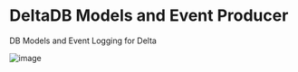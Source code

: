 # DeltaDB Models and Event Producer
DB Models and Event Logging for Delta

![image](https://user-images.githubusercontent.com/4479171/220692178-d1ec735d-1b43-424e-b26d-8be94d443376.png)
